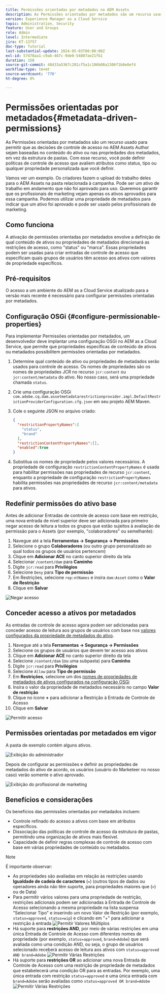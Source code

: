 ```yaml
---
title: Permissões orientadas por metadados no AEM Assets
description: As Permissões orientadas por metadados são um recurso usado para restringir o acesso com base nas propriedades dos metadados do ativo, em vez da estrutura de pastas.
version: Experience Manager as a Cloud Service
topic: Administration, Security
feature: User and Groups
role: Admin
level: Intermediate
jira: KT-13757
doc-type: Tutorial
last-substantial-update: 2024-05-03T00:00:00Z
exl-id: 57478aa1-c9ab-467c-9de0-54807ae21fb1
duration: 158
source-git-commit: 48433a5367c281cf5a1c106b08a1306f1b0e8ef4
workflow-type: tm+mt
source-wordcount: '770'
ht-degree: 0%

---
```


# Permissões orientadas por metadados{#metadata-driven-permissions}

As Permissões orientadas por metadados são um recurso usado para permitir que as decisões de controle de acesso no AEM Assets Author sejam baseadas no conteúdo do ativo ou nas propriedades dos metadados, em vez da estrutura de pastas. Com esse recurso, você pode definir políticas de controle de acesso que avaliem atributos como status, tipo ou qualquer propriedade personalizada que você definir.

Vamos ver um exemplo. Os criadores fazem o upload do trabalho deles para o AEM Assets na pasta relacionada à campanha. Pode ser um ativo de trabalho em andamento que não foi aprovado para uso. Queremos garantir que os profissionais de marketing vejam apenas os ativos aprovados para essa campanha. Podemos utilizar uma propriedade de metadados para indicar que um ativo foi aprovado e pode ser usado pelos profissionais de marketing.

## Como funciona

A ativação de permissões orientadas por metadados envolve a definição de qual conteúdo de ativos ou propriedades de metadados direcionará as restrições de acesso, como &quot;status&quot; ou &quot;marca&quot;. Essas propriedades podem ser usadas para criar entradas de controle de acesso que especificam quais grupos de usuários têm acesso aos ativos com valores de propriedade específicos.

## Pré-requisitos

O acesso a um ambiente do AEM as a Cloud Service atualizado para a versão mais recente é necessário para configurar permissões orientadas por metadados.

## Configuração OSGi {#configure-permissionable-properties}

Para implementar Permissões orientadas por metadados, um desenvolvedor deve implantar uma configuração OSGi no AEM as a Cloud Service, que permite que propriedades específicas de conteúdo de ativos ou metadados possibilitem permissões orientadas por metadados.

1. Determine qual conteúdo de ativo ou propriedades de metadados serão usados para controle de acesso. Os nomes de propriedades são os nomes de propriedades JCR no recurso `jcr:content` ou `jcr:content/metadata` do ativo. No nosso caso, será uma propriedade chamada `status`.
1. Crie uma configuração OSGi `com.adobe.cq.dam.assetmetadatarestrictionprovider.impl.DefaultRestrictionProviderConfiguration.cfg.json` em seu projeto AEM Maven.
1. Cole o seguinte JSON no arquivo criado:

   ```json
   {
     "restrictionPropertyNames":[
       "status",
       "brand"
     ],
     "restrictionContentPropertyNames":[],
     "enabled":true
   }
   ```

1. Substitua os nomes de propriedade pelos valores necessários.  A propriedade de configuração `restrictionContentPropertyNames` é usada para habilitar permissões nas propriedades de recurso `jcr:content`, enquanto a propriedade de configuração `restrictionPropertyNames` habilita permissões nas propriedades de recurso `jcr:content/metadata` para ativos.

## Redefinir permissões do ativo base

Antes de adicionar Entradas de controle de acesso com base em restrição, uma nova entrada de nível superior deve ser adicionada para primeiro negar acesso de leitura a todos os grupos que estão sujeitos à avaliação de permissão para o Assets (por exemplo, &quot;colaboradores&quot; ou semelhante):

1. Navegue até a tela __Ferramentas → Segurança → Permissões__
1. Selecione o grupo __Colaboradores__ (ou outro grupo personalizado ao qual todos os grupos de usuários pertencem)
1. Clique em __Adicionar ACE__ no canto superior direito da tela
1. Selecionar `/content/dam` para __Caminho__
1. Digite `jcr:read` para __Privilégios__
1. Selecione `Deny` para __Tipo de permissão__
1. Em Restrições, selecione `rep:ntNames` e insira `dam:Asset` como o __Valor de Restrição__
1. Clique em __Salvar__

![Negar acesso](./assets/metadata-driven-permissions/deny-access.png)

## Conceder acesso a ativos por metadados

As entradas de controle de acesso agora podem ser adicionadas para conceder acesso de leitura aos grupos de usuários com base nos [valores configurados da propriedade de metadados do ativo](#configure-permissionable-properties).

1. Navegue até a tela __Ferramentas → Segurança → Permissões__
1. Selecione os grupos de usuários que devem ter acesso aos ativos
1. Clique em __Adicionar ACE__ no canto superior direito da tela
1. Selecione `/content/dam` (ou uma subpasta) para __Caminho__
1. Digite `jcr:read` para __Privilégios__
1. Selecione `Allow` para __Tipo de permissão__
1. Em __Restrições__, selecione um dos [nomes de propriedades de metadados de ativos configurados na configuração OSGi](#configure-permissionable-properties)
1. Insira o valor da propriedade de metadados necessário no campo __Valor de restrição__
1. Clique no ícone __+__ para adicionar a Restrição à Entrada de Controle de Acesso
1. Clique em __Salvar__

![Permitir acesso](./assets/metadata-driven-permissions/allow-access.png)

## Permissões orientadas por metadados em vigor

A pasta de exemplo contém alguns ativos.

![Exibição do administrador](./assets/metadata-driven-permissions/admin-view.png)

Depois de configurar as permissões e definir as propriedades de metadados do ativo de acordo, os usuários (usuário do Marketeer no nosso caso) verão somente o ativo aprovado.

![Exibição do profissional de marketing](./assets/metadata-driven-permissions/marketeer-view.png)

## Benefícios e considerações

Os benefícios das permissões orientadas por metadados incluem:

- Controle refinado do acesso a ativos com base em atributos específicos.
- Dissociação das políticas de controle de acesso da estrutura de pastas, permitindo uma organização de ativos mais flexível.
- Capacidade de definir regras complexas de controle de acesso com base em várias propriedades de conteúdo ou metadados.

>[!NOTE]
>
> É importante observar:
> 
> - As propriedades são avaliadas em relação às restrições usando __Igualdade de cadeia de caracteres__ (`=`) (outros tipos de dados ou operadores ainda não têm suporte, para propriedades maiores que (`>`) ou de Data)
> - Para permitir vários valores para uma propriedade de restrição, restrições adicionais podem ser adicionadas à Entrada de Controle de Acesso selecionando a mesma propriedade na lista suspensa &quot;Selecionar Tipo&quot; e inserindo um novo Valor de Restrição (por exemplo, `status=approved`, `status=wip`) e clicando em &quot;+&quot; para adicionar a restrição à entrada
> ![Permitir Valores Múltiplos](./assets/metadata-driven-permissions/allow-multiple-values.png)
> - Há suporte para __restrições AND__, por meio de várias restrições em uma única Entrada de Controle de Acesso com diferentes nomes de propriedade (por exemplo, `status=approved`, `brand=Adobe`) que será avaliada como uma condição AND, ou seja, o grupo de usuários selecionado receberá acesso de leitura aos ativos com `status=approved AND brand=Adobe`
> ![Permitir Várias Restrições](./assets/metadata-driven-permissions/allow-multiple-restrictions.png)
> - Há suporte para __restrições OR__ ao adicionar uma nova Entrada de Controle de Acesso com uma restrição de propriedade de metadados que estabelecerá uma condição OR para as entradas. Por exemplo, uma única entrada com restrição `status=approved` e uma única entrada com `brand=Adobe` serão avaliadas como `status=approved OR brand=Adobe`
> ![Permitir Várias Restrições](./assets/metadata-driven-permissions/allow-multiple-aces.png)
